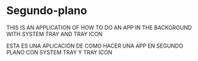 # Segundo-plano

THIS IS AN APPLICATION OF HOW TO DO AN APP IN THE BACKGROUND WITH SYSTEM TRAY AND TRAY ICON


ESTA ES UNA APLICACIÓN DE COMO HACER UNA APP EN SEGUNDO PLANO CON SYSTEM TRAY Y TRAY ICON
